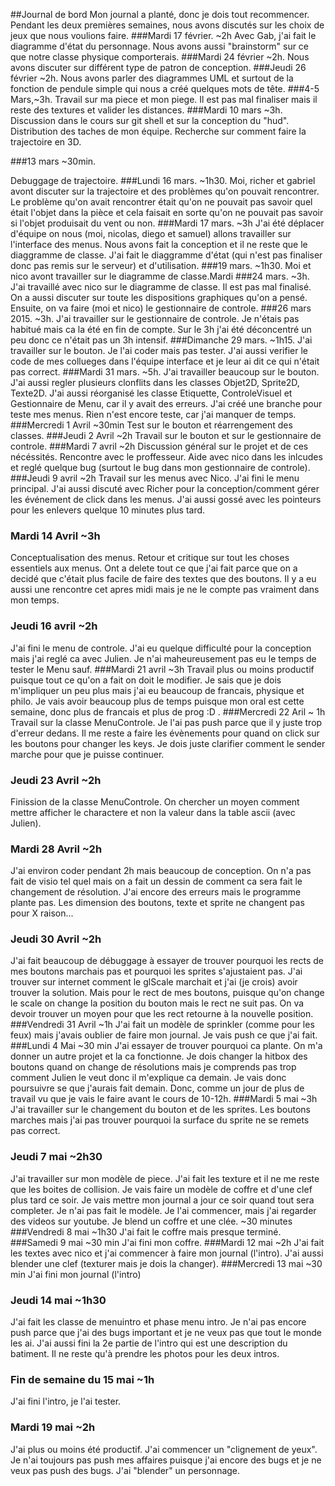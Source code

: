 ##Journal de bord
Mon journal a planté, donc je dois tout recommencer. Pendant les deux premières semaines, nous avons discutés sur les choix de jeux que nous voulions faire. 
###Mardi 17 février. ~2h
 Avec Gab, j'ai fait le diagramme d'état du personnage. Nous avons aussi "brainstorm" sur ce que notre classe physique comporterais.
###Mardi 24 février ~2h.
 Nous avons discuter sur différent type de patron de conception. 
###Jeudi 26 février ~2h. 
Nous avons parler des diagrammes UML et surtout de la fonction de pendule simple qui nous a créé quelques mots de tête.
###4-5 Mars,~3h. 
Travail sur ma piece et mon piege. Il est pas mal finaliser mais il reste des textures et valider les distances.
###Mardi 10 mars ~3h.
 Discussion dans le cours sur git shell et sur la conception du "hud". Distribution des taches de mon équipe. Recherche sur comment faire la trajectoire en 3D.

###13 mars ~30min.

 Debuggage de trajectoire. 
###Lundi 16 mars. ~1h30. 
Moi, richer et gabriel avont discuter sur la trajectoire et des problèmes qu'on pouvait rencontrer. Le problème qu'on avait rencontrer était qu'on ne pouvait pas savoir quel était l'objet dans la pièce et cela faisait en sorte qu'on ne pouvait pas savoir si l'objet produisait du vent ou non. 
###Mardi 17 mars. ~3h
 J'ai été déplacer d'équipe on nous (moi, nicolas, diego et samuel) allons travailler sur l'interface des menus. Nous avons fait la conception et il ne reste que le diaggramme de classe. J'ai fait le diaggramme d'état (qui n'est pas finaliser donc pas remis sur le serveur) et d'utilisation. 
###19 mars. ~1h30.
 Moi et nico avont travailler sur le diagramme de classe.Mardi 
###24 mars. ~3h.
 J'ai travaillé avec nico sur le diagramme de classe. Il est pas mal finalisé. On a aussi discuter sur toute les dispositions graphiques qu'on a pensé. Ensuite, on va faire (moi et nico) le gestionnaire de controle. 
###26 mars 2015. ~3h.
 J'ai travailler sur le gestionnaire de controle. Je n'étais pas habitué mais ca la été en fin de compte. Sur le 3h j'ai été déconcentré un peu donc ce n'était pas un 3h intensif. 
###Dimanche 29 mars. ~1h15.
 J'ai travailler sur le bouton. Je l'ai coder mais pas tester. J'ai aussi verifier le code de mes collueges dans l'équipe interface et je leur ai dit ce qui n'était pas correct. 
###Mardi 31 mars. ~5h.
 J'ai travailler beaucoup sur le bouton. J'ai aussi regler plusieurs clonflits dans les classes Objet2D, Sprite2D, Texte2D. J'ai aussi réorganisé les classe Etiquette, ControleVisuel et Gestionnaire de Menu, car il y avait des erreurs. J'ai créé une branche pour teste mes menus. Rien n'est encore teste, car j'ai manquer de temps. 
###Mercredi 1 Avril ~30min
Test sur le bouton et réarrengement des classes.
###Jeudi 2 Avril ~2h
Travail sur le bouton et sur le gestionnaire de controle.
###Mardi 7 avril ~2h
Discussion général sur le projet et de ces nécéssités. Rencontre avec le proffesseur. Aide avec nico dans les inlcudes et reglé quelque bug (surtout le bug dans mon gestionnaire de controle).
###Jeudi 9 avril ~2h
Travail sur les menus avec Nico. J'ai fini le menu principal. J'ai aussi discuté avec Richer pour la conception/comment gérer les événement de click dans les menus. J'ai aussi gossé avec les pointeurs pour les enlevers quelque 10 minutes plus tard.
### Mardi 14 Avril ~3h
Conceptualisation des menus. Retour et critique sur tout les choses essentiels aux menus. Ont a delete tout ce que j'ai fait parce que on a decidé que c'était plus facile de faire des textes que des boutons. Il y a eu aussi une rencontre cet apres midi mais je ne le compte pas vraiment dans mon temps.
### Jeudi 16 avril ~2h
J'ai fini le menu de controle. J'ai eu quelque difficulté pour la conception mais j'ai reglé ca avec Julien. Je n'ai maheureusement pas eu le temps de tester le Menu sauf.
###Mardi 21 avril ~3h
Travail plus ou moins productif puisque tout ce qu'on a fait on doit le modifier. Je sais que je dois m'impliquer un peu plus mais j'ai eu beaucoup de francais, physique et philo. Je vais avoir beaucoup plus de temps puisque mon oral est cette semaine, donc plus de francais et plus de prog :D .
###Mercredi 22 Aril ~ 1h
Travail sur la classe MenuControle. Je l'ai pas push parce que il y juste trop d'erreur dedans. Il me reste a faire les évènements pour quand on click sur les boutons pour changer les keys. Je dois juste clarifier comment le sender marche pour que je puisse continuer.
### Jeudi 23 Avril ~2h
Finission de la classe MenuControle. On chercher un moyen comment mettre afficher le charactere et non la valeur dans la table ascii (avec Julien).
### Mardi 28 Avril ~2h
J'ai environ coder pendant 2h mais beaucoup de conception. On n'a pas fait de visio tel quel mais on a fait un dessin de comment ca sera fait le changement de résolution. J'ai encore des erreurs mais le programme plante pas. Les dimension des boutons, texte et sprite ne changent pas pour X raison...
### Jeudi 30 Avril ~2h
J'ai fait beaucoup de débuggage à essayer de trouver pourquoi les rects de mes boutons marchais pas et pourquoi les sprites s'ajustaient pas. J'ai trouver sur internet comment le glScale marchait et j'ai (je crois) avoir trouver la solution. Mais pour le rect de mes boutons, puisque qu'on change le scale on change la position du bouton mais le rect ne suit pas. On va devoir trouver un moyen pour que les rect retourne à la nouvelle position. 
###Vendredi 31 Avril ~1h
J'ai fait un modèle de sprinkler (comme pour les feux) mais j'avais oublier de faire mon journal. Je vais push ce que j'ai fait.
###Lundi 4 Mai ~30 min
J'ai essayer de trouver pourquoi ca plante. On m'a donner un autre projet et la ca fonctionne. Je dois changer la hitbox des boutons quand on change de résolutions mais je comprends pas trop comment Julien le veut donc il m'explique ca demain. Je vais donc poursuivre se que j'aurais fait demain. Donc, comme un jour de plus de travail vu que je vais le faire avant le cours de 10-12h. 
###Mardi 5 mai ~3h
J'ai travailler sur le changement du bouton et de les sprites. Les boutons marches mais j'ai pas trouver pourquoi la surface du sprite ne se remets pas correct.
### Jeudi 7 mai ~2h30
J'ai travailler sur mon modèle de piece. J'ai fait les texture et il ne me reste que les boites de collision. Je vais faire un modèle de coffre et d'une clef plus tard ce soir. Je vais mettre mon journal a jour ce soir quand tout sera completer. Je n'ai pas fait le modèle. Je l'ai commencer, mais j'ai regarder des videos sur youtube. Je blend un coffre et une clée. ~30 minutes
###Vendredi 8 mai ~1h30
J'ai fait le coffre mais presque terminé.
###Samedi 9 mai ~30 min
J'ai fini mon coffre.
###Mardi 12 mai ~2h
J'ai fait les textes avec nico et j'ai commencer à faire mon journal (l'intro). J'ai aussi blender une clef (texturer mais je dois la changer). 
###Mercredi 13 mai ~30 min
J'ai fini mon journal (l'intro)
### Jeudi 14 mai ~1h30
J'ai fait les classe de menuintro et phase menu intro. Je n'ai pas encore push parce que j'ai des bugs important et je ne veux pas que tout le monde les ai. J'ai aussi fini la 2e partie de l'intro qui est une description du batiment. Il ne reste qu'à prendre les photos pour les deux intros.
### Fin de semaine du 15 mai ~1h
J'ai fini l'intro, je l'ai tester.
### Mardi 19 mai ~2h
J'ai plus ou moins été productif. J'ai commencer un "clignement de yeux". Je n'ai toujours pas push mes affaires puisque j'ai encore des bugs et je ne veux pas push des bugs. J'ai "blender" un personnage. 